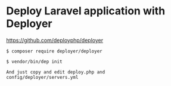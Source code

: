 # Deploy Laravel application with Deployer

https://github.com/deployphp/deployer

<code>$ composer require deployer/deployer</code>

<code>$ vendor/bin/dep init</code>

<code>And just copy and edit deploy.php and config/deployer/servers.yml</code>
